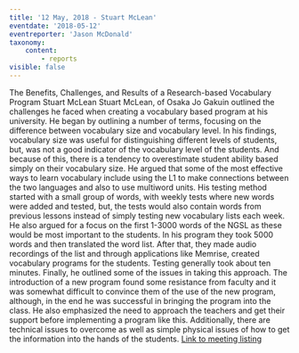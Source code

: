 ```yaml
---
title: '12 May, 2018 - Stuart McLean'
eventdate: '2018-05-12'
eventreporter: 'Jason McDonald'
taxonomy:
    content:
        - reports
visible: false
---
```


The Benefits, Challenges, and Results of a Research-based Vocabulary Program
Stuart McLean
Stuart McLean, of Osaka Jo Gakuin outlined the challenges he faced when creating a vocabulary based program at his university. He began by outlining a number of terms, focusing on the difference between vocabulary size and vocabulary level. In his findings, vocabulary size was useful for distinguishing different levels of students, but, was not a good indicator of the vocabulary level of the students. And because of this, there is a tendency to overestimate student ability based simply on their vocabulary size.
He argued that some of the most effective ways to learn vocabulary include using the L1 to make connections between the two languages and also to use multiword units. His testing method started with a small group of words, with weekly tests where new words were added and tested, but, the tests would also contain words from previous lessons instead of simply testing new vocabulary lists each week. He also argued for a focus on the first 1-3000 words of the NGSL as these would be most important to the students.
In his program they took 5000 words and then translated the word list. After that, they made audio recordings of the list and through applications like Memrise, created vocabulary programs for the students. Testing generally took about ten minutes.
Finally, he outlined some of the issues in taking this approach. The introduction of a new program found some resistance from faculty and it was somewhat difficult to convince them of the use of the new program, although, in the end he was successful in bringing the program into the class. He also emphasized the need to approach the teachers and get their support before implementing a program like this. Additionally, there are technical issues to overcome as well as simple physical issues of how to get the information into the hands of the students.
<a href="../schedule/2018/may/12">Link to meeting listing</a>
